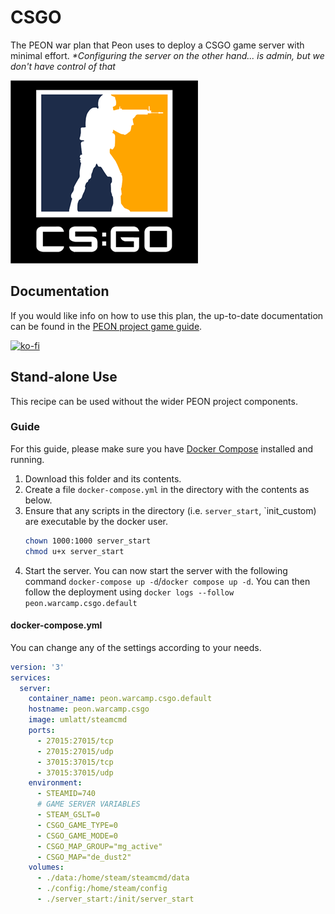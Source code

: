 # CSGO

The PEON war plan that Peon uses to deploy a CSGO game server with minimal effort. *\*Configuring the server on the other hand... is admin, but we don't have control of that*

![CS:GO](./logo.png)

## Documentation

If you would like info on how to use this plan, the up-to-date documentation can be found in the [PEON project game guide](http://docs.warcamp.org/guides/games/csgo/).

[![ko-fi](https://ko-fi.com/img/githubbutton_sm.svg)](https://ko-fi.com/K3K567ILJ)

## Stand-alone Use

This recipe can be used without the wider PEON project components.

### Guide

For this guide, please make sure you have [Docker Compose](https://docs.docker.com.zh.xy2401.com/v17.12/compose/install/) installed and running.

1. Download this folder and its contents.
2. Create a file `docker-compose.yml` in the directory with the contents as below.
3. Ensure that any scripts in the directory (i.e. `server_start`, `init_custom) are executable by the docker user.
    ```bash
    chown 1000:1000 server_start
    chmod u+x server_start
    ```
4. Start the server. You can now start the server with the following command `docker-compose up -d`/`docker compose up -d`. You can then follow the deployment using `docker logs --follow peon.warcamp.csgo.default`

#### docker-compose.yml

You can change any of the settings according to your needs.

```yml
version: '3'
services:
  server:
    container_name: peon.warcamp.csgo.default
    hostname: peon.warcamp.csgo
    image: umlatt/steamcmd
    ports:
      - 27015:27015/tcp
      - 27015:27015/udp
      - 37015:37015/tcp
      - 37015:37015/udp
    environment:
      - STEAMID=740
      # GAME SERVER VARIABLES
      - STEAM_GSLT=0
      - CSGO_GAME_TYPE=0
      - CSGO_GAME_MODE=0
      - CSGO_MAP_GROUP="mg_active"
      - CSGO_MAP="de_dust2"
    volumes:
      - ./data:/home/steam/steamcmd/data
      - ./config:/home/steam/config
      - ./server_start:/init/server_start
```
